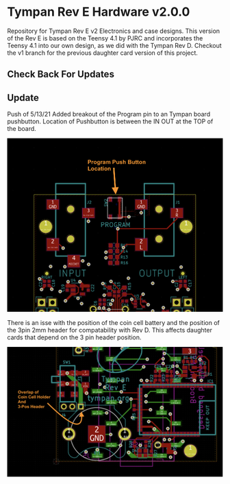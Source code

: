 # Tympan Rev E Hardware v2.0.0
Repository for Tympan Rev E v2 Electronics and case designs. This version of the Rev E is based on the Teensy 4.1 by PJRC and incorporates the Teensy 4.1 into our own design, as we did with the Tympan Rev D. Checkout the v1 branch for the previous daughter card version of this project.

## Check Back For Updates

## Update

Push of 5/13/21
Added breakout of the Program pin to an Tympan board pushbutton.
Location of Pushbutton is between the IN OUT at the TOP of the board. 

![PROGRAM BUTTON](assets/programButton.png)

There is an isse with the position of the coin cell battery and the position of the 3pin 2mm header for compatability with Rev D. This affects daughter cards that depend on the 3 pin header position. 

![COLLISION](assets/coin_cell_header_collision.png)